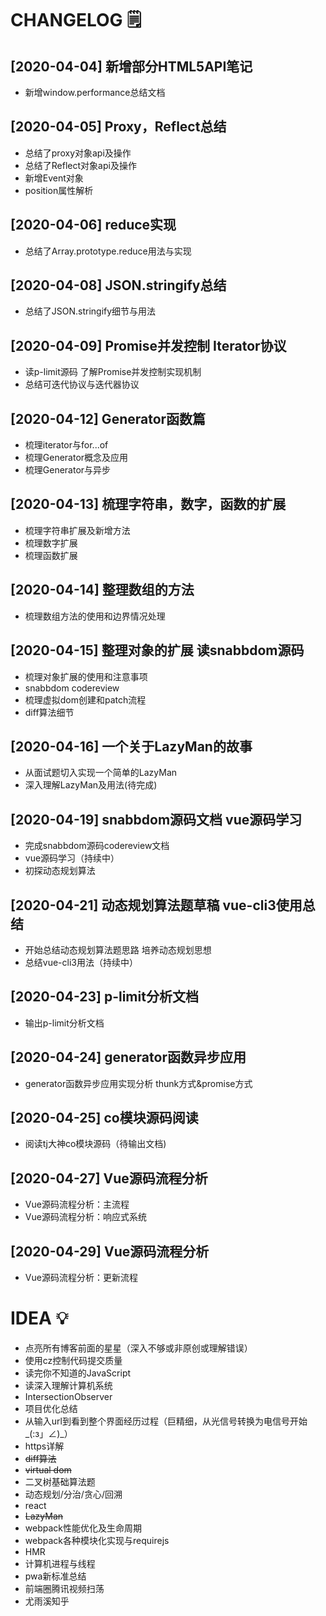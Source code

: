 # CHANGELOG :spiral_notepad:
## [2020-04-04] 新增部分HTML5API笔记
* 新增window.performance总结文档

## [2020-04-05] Proxy，Reflect总结
* 总结了proxy对象api及操作
* 总结了Reflect对象api及操作
* 新增Event对象
* position属性解析

## [2020-04-06] reduce实现
* 总结了Array.prototype.reduce用法与实现

## [2020-04-08] JSON.stringify总结
* 总结了JSON.stringify细节与用法

## [2020-04-09] Promise并发控制 Iterator协议
* 读p-limit源码 了解Promise并发控制实现机制
* 总结可迭代协议与迭代器协议

## [2020-04-12] Generator函数篇
* 梳理iterator与for...of
* 梳理Generator概念及应用
* 梳理Generator与异步

## [2020-04-13] 梳理字符串，数字，函数的扩展
* 梳理字符串扩展及新增方法
* 梳理数字扩展
* 梳理函数扩展

## [2020-04-14] 整理数组的方法
* 梳理数组方法的使用和边界情况处理

## [2020-04-15] 整理对象的扩展 读snabbdom源码
* 梳理对象扩展的使用和注意事项
* snabbdom codereview 
* 梳理虚拟dom创建和patch流程 
* diff算法细节

## [2020-04-16] 一个关于LazyMan的故事
* 从面试题切入实现一个简单的LazyMan
* 深入理解LazyMan及用法(待完成)

## [2020-04-19] snabbdom源码文档 vue源码学习
* 完成snabbdom源码codereview文档
* vue源码学习（持续中）
* 初探动态规划算法

## [2020-04-21] 动态规划算法题草稿 vue-cli3使用总结
* 开始总结动态规划算法题思路 培养动态规划思想
* 总结vue-cli3用法（持续中）

## [2020-04-23] p-limit分析文档
* 输出p-limit分析文档

## [2020-04-24] generator函数异步应用
* generator函数异步应用实现分析 thunk方式&promise方式

## [2020-04-25] co模块源码阅读
* 阅读tj大神co模块源码（待输出文档)

## [2020-04-27] Vue源码流程分析
* Vue源码流程分析：主流程
* Vue源码流程分析：响应式系统

## [2020-04-29] Vue源码流程分析<Badge text="新"/>
* Vue源码流程分析：更新流程


# IDEA :bulb:
* 点亮所有博客前面的星星（深入不够或非原创或理解错误） <Badge text="重要"/>
* 使用cz控制代码提交质量
* 读完你不知道的JavaScript
* 读深入理解计算机系统
* IntersectionObserver
* 项目优化总结
* 从输入url到看到整个界面经历过程（巨精细，从光信号转换为电信号开始_(:з」∠)_）
* https详解
* ~~diff算法~~
* ~~virtual dom~~
* 二叉树基础算法题
* 动态规划/分治/贪心/回溯
* react
* ~~LazyMan~~
* webpack性能优化及生命周期
* webpack各种模块化实现与requirejs
* HMR
* 计算机进程与线程
* pwa新标准总结<Badge text="新"/>
* 前端圈腾讯视频扫荡<Badge text="新"/>
* 尤雨溪知乎<Badge text="新"/>
